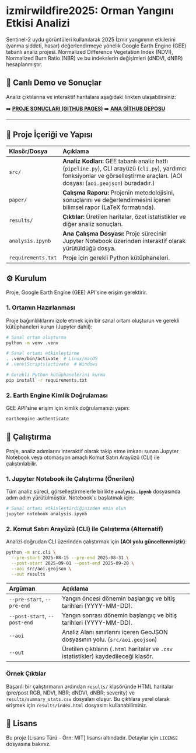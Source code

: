 # izmirwildfire2025: Orman Yangını Etkisi Analizi

Sentinel-2 uydu görüntüleri kullanılarak 2025 İzmir yangınının etkilerini (yanma şiddeti, hasar) değerlendirmeye yönelik Google Earth Engine (GEE) tabanlı analiz projesi. Normalized Difference Vegetation Index (NDVI), Normalized Burn Ratio (NBR) ve bu indekslerin değişimleri (dNDVI, dNBR) hesaplanmıştır.

## 🔗 Canlı Demo ve Sonuçlar

Analiz çıktılarına ve interaktif haritalara aşağıdaki linkten ulaşabilirsiniz:

➡️ **[PROJE SONUÇLARI (GITHUB PAGES)](https://yusufarbc.github.io/izmirwildfire2025/)**
➡️ **[ANA GİTHUB DEPOSU](https://github.com/yusufarbc/izmirwildfire2025)**

-----

## 🚀 Proje İçeriği ve Yapısı

| Klasör/Dosya | Açıklama |
| :--- | :--- |
| `src/` | **Analiz Kodları:** GEE tabanlı analiz hattı (`pipeline.py`), CLI arayüzü (`cli.py`), yardımcı fonksiyonlar ve görselleştirme araçları. (AOI dosyası (`aoi.geojson`) buradadır.) |
| `paper/` | **Çalışma Raporu:** Projenin metodolojisini, sonuçlarını ve değerlendirmesini içeren bilimsel rapor (LaTeX formatında). |
| `results/` | **Çıktılar:** Üretilen haritalar, özet istatistikler ve diğer analiz sonuçları. |
| `analysis.ipynb` | **Ana Çalışma Dosyası:** Proje sürecinin Jupyter Notebook üzerinden interaktif olarak yürütüldüğü dosya. |
| `requirements.txt` | Proje için gerekli Python kütüphaneleri. |

## ⚙️ Kurulum

Proje, Google Earth Engine (GEE) API'sine erişim gerektirir.

### 1\. Ortamın Hazırlanması

Proje bağımlılıklarını izole etmek için bir sanal ortam oluşturun ve gerekli kütüphaneleri kurun (Jupyter dahil):

```bash
# Sanal ortam oluşturma
python -m venv .venv

# Sanal ortamı etkinleştirme
. .venv/bin/activate  # Linux/macOS
# .venv\Scripts\activate  # Windows

# Gerekli Python kütüphanelerini kurma
pip install -r requirements.txt
```

### 2\. Earth Engine Kimlik Doğrulaması

GEE API'sine erişim için kimlik doğrulamanızı yapın:

```bash
earthengine authenticate
```

## 🏃 Çalıştırma

Proje, analiz adımlarını interaktif olarak takip etme imkanı sunan Jupyter Notebook veya otomasyon amaçlı Komut Satırı Arayüzü (CLI) ile çalıştırılabilir.

### 1\. Jupyter Notebook ile Çalıştırma (Önerilen)

Tüm analiz süreci, görselleştirmelerle birlikte **`analysis.ipynb`** dosyasında adım adım yürütülmüştür. Notebook'u başlatmak için:

```bash
# Sanal ortamı etkinleştirdiğinizden emin olun
jupyter notebook analysis.ipynb
```

### 2\. Komut Satırı Arayüzü (CLI) ile Çalıştırma (Alternatif)

Analizi doğrudan CLI üzerinden çalıştırmak için **(AOI yolu güncellenmiştir)**:

```bash
python -m src.cli \
  --pre-start 2025-08-15 --pre-end 2025-08-31 \
  --post-start 2025-09-01 --post-end 2025-09-20 \
  --aoi src/aoi.geojson \
  --out results
```

| Argüman | Açıklama |
| :--- | :--- |
| `--pre-start`, `--pre-end` | Yangın öncesi dönemin başlangıç ve bitiş tarihleri (YYYY-MM-DD). |
| `--post-start`, `--post-end` | Yangın sonrası dönemin başlangıç ve bitiş tarihleri (YYYY-MM-DD). |
| `--aoi` | Analiz Alanı sınırlarını içeren GeoJSON dosyasının yolu. (`src/aoi.geojson`) |
| `--out` | Üretilen çıktıların (`.html` haritalar ve `.csv` istatistikler) kaydedileceği klasör. |

### Örnek Çıktılar

Başarılı bir çalıştırmanın ardından `results/` klasöründe HTML haritalar (pre/post RGB, NDVI, NBR; dNDVI, dNBR; severity) ve `results/summary_stats.csv` dosyaları oluşur. Bu çıktılara yerel olarak erişmek için `results/index.html` dosyasını kullanabilirsiniz.

## 📝 Lisans

Bu proje [Lisans Türü - Örn: MIT] lisansı altındadır. Detaylar için `LICENSE` dosyasına bakınız.



